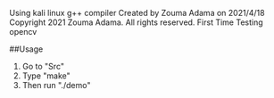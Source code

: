 Using kali linux g++ compiler
Created by Zouma Adama on 2021/4/18
Copyright 2021 Zouma Adama. All rights reserved.
First Time Testing opencv 


##Usage

1. Go to "Src"
2. Type "make"
3. Then run "./demo"

